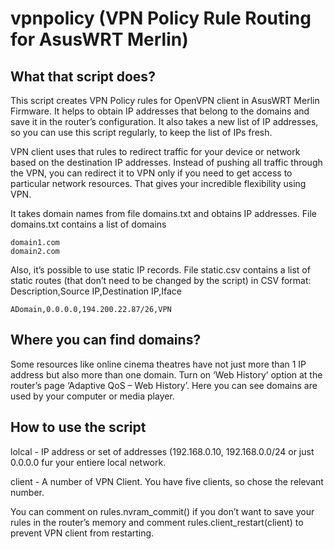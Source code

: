 ﻿# vpnpolicy (VPN Policy Rule Routing for AsusWRT Merlin)

## What that script does?
This script creates VPN Policy rules for OpenVPN client in AsusWRT Merlin Firmware. It helps to obtain IP addresses that belong to the domains and save it in the router’s configuration. It also takes a new list of IP addresses, so you can use this script regularly, to keep the list of IPs fresh.

VPN client uses that rules to redirect traffic for your device or network based on the destination IP addresses. Instead of pushing all traffic through the VPN, you can redirect it to VPN only if you need to get access to particular network resources. That gives your incredible flexibility using  VPN.

It takes domain names from file domains.txt and obtains IP addresses.
File domains.txt contains a list of domains
```
domain1.com
domain2.com
```
Also, it’s possible to use static IP records.
File static.csv contains a list of static routes (that don’t need to be changed by the script) in CSV format:
Description,Source IP,Destination IP,Iface
```
ADomain,0.0.0.0,194.200.22.87/26,VPN
```
## Where you can find domains?
Some resources like online cinema theatres have not just more than 1 IP address but also more than one domain.
Turn on ‘Web History’ option at the router’s page ‘Adaptive QoS – Web History’. Here you can see domains are used by your computer or media player.


## How to use the script
lolcal - IP address or set of addresses (192.168.0.10, 192.168.0.0/24 or just 0.0.0.0 fur your entiere local network.

client - A number of VPN Client. You have five clients, so chose the relevant number.

You can comment on rules.nvram_commit() if you don’t want to save your rules in the router’s memory and comment rules.client_restart(client) to prevent VPN client from restarting.
